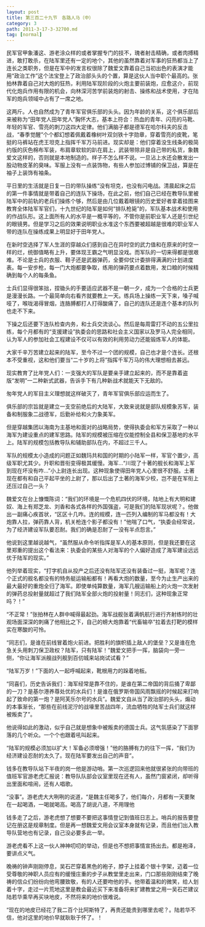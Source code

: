 ```yaml
---
layout: post
title: 第三百二十九节　各路人马（中）
category: 3
path: 2011-3-17-3-32700.md
tag: [normal]
---
```


民军官甲象潘这、游老涂众样的或者掌握专门的技不，瑰者射击精确，或者肉搏精进，敢打敢杀，在陆军里还有一定的地个，其他的虽然靠着对军事的狂热都当上了连长之类职务，但是在军中的发言权很除了魏爱文靠着自己当初出色的表演才能用“政治工作”这个法宝登上了政治部头头的个置，算是这伙人当中职个最高的。张拍林靠着自己对大炮的狂热，利用陆军现阶段的火炮主要前装炮，应愈这介，前现代化炮兵作用有限的机会，向林深河苦学前装炮的射击、操练和战术使用，才在陆军的炮兵领域中占有了一席之地。

这两斤。人也自然成为了青年军官俱乐部的头头。因为年龄的关系，这个俱乐部后来被称为“田年党人田年党人”胸怀大志，基本上符合：热血的青年、闪亮的马靴、年轻的军官、雪亮的刺刀这四大定律。他们满脑子都是德军在哈尔科夫的反击战，“春季觉醒”个个都幻想着佩戴着橡树叶双剑铁十字勋章，穿着雪亮的皮靴，笔挺的马裤站在虎王坦克上指挥千军万马前进。现实却是：他们穿着没生线条的极简约版的灰色棉布军装，布肩章软软的趴在肩上，武装带除非是自己带的私货，象魏爱文这样的，否则就是本地制造的。样子不怎么样不说。一旦沾上水还会散发出一股动物皮革的臭味。军服上没有一点装饰物，有些人参加过博铺的保卫战，算是在袖子上装饰有袖条。

平日里的生活就是日复一日的带队操练“没有坦克，也没有闪电战。清晨起床之后的第一件事情就是带着自己的连队下操场，在此之前，他们自己已经在教导队里被陆军中的前轨的老兵们操练个够，然后是由几位戴着眼镜的历史爱好者拿着挂图来教育全体陆军军官们，十九世纪的陆军是如何“排队枪毙”的，军队基本战术和使用的作战队形。这上面所有人的水平是一概平等的，不管你是前职业军人还是引世纪的眼镜男。但是学习之后的效果说明职业水准这个东西要被超越是很难的职业军人带的连队在操练成果上明显好于田年党人。

在新时空选择了军人生涯的穿越众们感到自己在异时空的武力值和在原来的时空一样的烂，统御值略有上升，要体现王霸之气明显没戏。而军队的一切来得都是很艰难。不论是士兵的衣服、鞋子还是武器弹药，全要仰仗计委排得满满的计划进度表。每一安步枪，每一门大炮都要争取，练用的弹药要点着数用，发口粮的时候精确到每个人的每条鱼。

士兵们显得很笨拙，捏锄头的手要适应武器不是一朝一夕，成为一个合格的士兵更是漫漫长路。一个最简单向右看齐就要教上一天。练兵场上操练一天下来，嗓子喊哑了，喉咙渴得冒烟，连胳膊都打人打得酸痛了，自己的连队还是连个基本的队列也走不下来。

下操之后还要下连队检查内务，和士兵交流谈心。然后是每周雷打不动的五公里拉练，每个月都有的“支援建设”执委会的思路和社会主义国家以及罗马人完全相同，认为军人的参加社会工程建设不仅可以有效的利用劳动力还能锻炼军人的体能。

大家千辛万苦建立起来的陆军，至今不过一个团的规模，自己也才是个连长。还根本不受重视，这和他们要当“二十岁的上将”指挥千军万马的伟大理想相去甚远。

现实教育了比年党人们：一支强大的军队是要亲手建立起来的，而不是靠着盗版“发明”一二种新式武器，告诉手下有几种新战术就能天下无敌的。

匆年党人的军目主义理想就这样破灭了，青年军官俱乐部应运而生了。

俱乐部的宗旨就是建立一支空前绝后的大陆军，大致来说就是部队规模象苏军，装备和制服象二战德军，后勤补给和火力象美军。

但是穿越集团以海南为主基地和面对的战略局势，使得执委会和军方采取了一种以海军为建设重点的建军思路。陆军的规模被压缩在仅能控制全县和保卫基地的水平上。陆军的规模包括教导队和辅助部队在内，不超过三千人。

军队的规模太小造成的问题正如魏玛共和国的时期的小陆军一样，军官个置少，高级军职尤其少。升职和晋衔变得极其缓慢。海军…“川现了十著的舰长和海军上军到现在坏没有咋…”小上尉连长出现。这种现象使得田年党人心里很不舒服。土著现在都有和自己平起平坐的上尉了，那以后出了土著的海军少校，岂不是在军衔上还压过自己一头？

魏爱文在台上慷慨陈词：“我们的环境是一个危机四伏的环境，陆地上有大明和建奴、海上有郑芝龙、刘香和各式各样的外国强盗，可是我们的陆军现状呢？。他做出一副痛心疾首状，“区区十几咋。连的规模，连一匹列入编制的军马都没有！大炮靠人拉，弹药靠人背，机关枪连个影子都没有！”他喘了口气，“执委会经常说，为了经济建设军队要忍耐。我们的确是忍耐了一没有半点怨言。”

他说到这里越说越气，“虽然服从命令听指挥是军人的基本原则，但是我还要在这里郑重的提出这个看法来：执委会的某些人对海军的个人偏好造成了海军建设远远优于陆军的现实。”

他列举着现实，“打字机自从投产之后还没有陆军还没有装备过一挺，海军呢？连个正式的舰名都没有的特务艇运输船都有！再看大炮的数量，至今为止生产出来的最大最好的重炮全归了海军。即使单纯算数量，海军几艘运输船上的火炮一次发射的弹药总投射量就超过了我们陆军全部火炮的投射量！同志们，这种现象正常吗？！”

“不正常！”张拍林在人群中喊得最起劲。海军战舰张着满帆航行进行齐射练时的壮观场面深深的刺痛了他相比之下，自己的螃大炮靠着“代畜输卒”拉着去打靶的模样实在寒酸的可怜。

“同志们，是谁在前线冒着炮火前进。把胜利的旗帜插上敌人的堡垒？又是谁在危急关头用刺刀保卫政权？陆军，只有陆军！”魏爱文把手一挥，脑袋向一旁一侧，“你让海军派艘战列舰到百仞城来站岗试试看？”

“陆军万岁！”下面的人一起呼喊起来，靴根用力的跺着地板。

“同喜们，历史告诉我们：海军经常是靠不住的，是谁在第二帝国的背后捅了卑鄙的一刀？是基尔港养尊处优的水兵们！是谁在俄罗斯帝国风雨飘摇的时候起来打响起了致命的第一炮？是阿芙乐尔号的水兵”。魏爱文自从当了政治部的头头，煽动的本事渐长，“那些在前线泥泞的战壕里苦战四年，流血牺牲的陆军士兵们就这样被叛卖了”。

他说得如此的激动，似乎自己就是想象中被叛卖的德国士兵。这气氛感染了下面寥落的几个听众。一个个也跟着吼叫起来。

“陆军的规模必须加以扩大！军备必须增强！”他的胳膊有力的往下一挥，“我们为经济建设忍耐的太久了。现在陆军要发出自己的声音”。

钱多在教导队站下半夜的岗一他是游动哨。第一次巡逻回来他就很紧张的向带班的值班军官游老虎汇报说：教导队队部会议室里现在还有人，虽然门窗紧闭，却听得出里面和喧闹，还有人唱歌。

“没事”。游老虎大大咧咧的说道，“是魏主任喝多了，他们每介，月都有一天要聚在一起喝酒，一喝就喝高。喝高了胡说八道，不用理他

钱多走了之后，游老虎想了想要不要把这事情登记到值班日志上。哨兵的报告要登记在册这是规章制度。但是再一想魏爱文用会议室本身就有记录，而且他们出入教导队营地也有记录，自己没必要多此一举。

游老虎看不上这一伙人神神叨叨的举动，但是也不想把事情宣扬出去。都是袍泽，要讲点义气。

晚祷的钟声刚刚停息，吴石芒穿着黑色的袍子，脖子上挂着个银十字架，迈着一位受尊敬的神职人员应有的缓慢庄重的步子从教堂里走出来，门口那些刚刚结束了晚祷的信众们纷纷向他弯腰致敬，有的人还要吻他的手。他带着温和的微笑，给人划着十字，走过一片荒地这里是教会最近买下来准备将来扩建教堂之用一吴石芒建议陆若华乘早再买块地皮，不然将来的地价很难说。

“现在的地皮已经花了我二百个比阿斯特了，再贵还能贵到哪里去呢？。陆若华不信，他对这里的地价早就耿耿于怀了。！